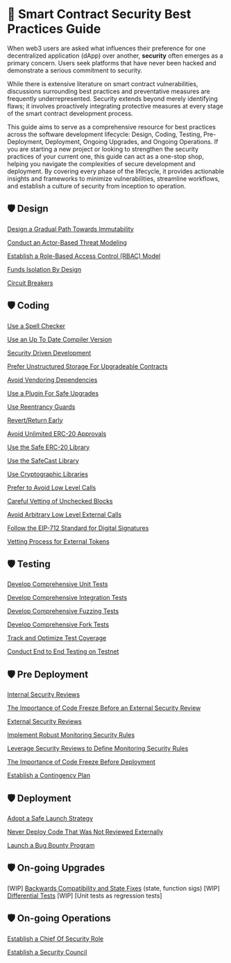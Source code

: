 # 🔐 Smart Contract Security Best Practices Guide

When web3 users are asked what influences their preference for one decentralized application (dApp) over another, **security** often emerges as a primary concern. Users seek platforms that have never been hacked and demonstrate a serious commitment to security. 

While there is extensive literature on smart contract vulnerabilities, discussions surrounding best practices and preventative measures are frequently underrepresented. Security extends beyond merely identifying flaws; it involves proactively integrating protective measures at every stage of the smart contract development process. 

This guide aims to serve as a comprehensive resource for best practices across the software development lifecycle: Design, Coding, Testing, Pre-Deployment, Deployment, Ongoing Upgrades, and Ongoing Operations. If you are starting a new project or looking to strengthen the security practices of your current one, this guide can act as a one-stop shop, helping you navigate the complexities of secure development and deployment. By covering every phase of the lifecycle, it provides actionable insights and frameworks to minimize vulnerabilities, streamline workflows, and establish a culture of security from inception to operation.


## 🛡️ Design
[Design a Gradual Path Towards Immutability](./best-practices/gradual-immutability-path.md)

[Conduct an Actor-Based Threat Modeling](./best-practices/actor-based-threat-modeling.md)

[Establish a Role-Based Access Control (RBAC) Model](./best-practices/rbac.md)

[Funds Isolation By Design](./best-practices/funds-isolation-by-design.md)

[Circuit Breakers](./best-practices/circuit-breakers.md)


## 🛡️ Coding
[Use a Spell Checker](./best-practices/use-spell-checker.md)

[Use an Up To Date Compiler Version](./best-practices/use-up-to-date-compiler-version.md)

[Security Driven Development](./best-practices/security-driven-development.md)

[Prefer Unstructured Storage For Upgradeable Contracts](./best-practices/unstructured-storage.md)

[Avoid Vendoring Dependencies](./best-practices/avoid-vendoring.md)

[Use a Plugin For Safe Upgrades](./best-practices/plugin-for-safe-upgrades.md)

[Use Reentrancy Guards](./best-practices/reentrancy-guards.md)

[Revert/Return Early](./best-practices/revert-return-early.md)

[Avoid Unlimited ERC-20 Approvals](./best-practices/avoid-unlimited-erc20-approvals.md)

[Use the Safe ERC-20 Library](./best-practices/safe-erc20-library.md)

[Use the SafeCast Library](./best-practices/safe-cast-library.md)

[Use Cryptographic Libraries](./best-practices/use-cryptographic-libs.md)

[Prefer to Avoid Low Level Calls](./best-practices/avoid-low-level-calls.md)

[Careful Vetting of Unchecked Blocks](./best-practices/careful-vetting-of-unchecked-blocks.md)

[Avoid Arbitrary Low Level External Calls](./best-practices/avoid-arbitrary-external-calls.md)

[Follow the EIP-712 Standard for Digital Signatures](./best-practices/adhere-to-eip-712.md)

[Vetting Process for External Tokens](./best-practices/vetting-process-for-external-tokens.md)

## 🛡️ Testing
[Develop Comprehensive Unit Tests](./best-practices/unit-tests.md)

[Develop Comprehensive Integration Tests](./best-practices/integration-tests.md)

[Develop Comprehensive Fuzzing Tests](./best-practices/fuzzing-tests.md)

[Develop Comprehensive Fork Tests](./best-practices/fork-tests.md)

[Track and Optimize Test Coverage](./best-practices/optimize-test-coverage.md)

[Conduct End to End Testing on Testnet](./best-practices/e2e-tests.md)

## 🛡️ Pre Deployment
[Internal Security Reviews](./best-practices/internal-security-reviews.md)

[The Importance of Code Freeze Before an External Security Review](./best-practices/importance-of-code-freeze-before-an-external-review.md)

[External Security Reviews](./best-practices/external-security-reviews.md)

[Implement Robust Monitoring Security Rules](./best-practices/monitoring-security-rules.md)

[Leverage Security Reviews to Define Monitoring Security Rules](./best-practices/tailor-made-security-rules.md)

[The Importance of Code Freeze Before Deployment](./best-practices/importance-of-code-freeze-before-deployment.md)

[Establish a Contingency Plan](./best-practices/establish-contingency-plan.md)

## 🛡️ Deployment

[Adopt a Safe Launch Strategy](./best-practices/soft-launch.md)

[Never Deploy Code That Was Not Reviewed Externally](./best-practices/never-deploy-without-review.md)

[Launch a Bug Bounty Program](./best-practices/bug-bounty.md)

## 🛡️ On-going Upgrades
[WIP] [Backwards Compatibility and State Fixes]() (state, function sigs)
[WIP] [Differential Tests]()
[WIP] [Unit tests as regression tests]

## 🛡️ On-going Operations
[Establish a Chief Of Security Role](./best-practices/chief-of-security.md)

[Establish a Security Council](./best-practices/security-council.md)